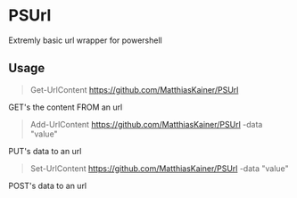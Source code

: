 PSUrl
=====

Extremly basic url wrapper for powershell

## Usage

> Get-UrlContent https://github.com/MatthiasKainer/PSUrl

GET's the content FROM an url

> Add-UrlContent https://github.com/MatthiasKainer/PSUrl -data "value"

PUT's data to an url

> Set-UrlContent https://github.com/MatthiasKainer/PSUrl -data "value"

POST's data to an url
